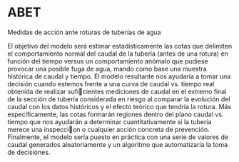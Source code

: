 # ABET
Medidas de acción ante roturas de tuberías de agua

El objetivo del modelo será estimar estadísticamente las cotas que delimiten el comportamiento normal del caudal de la tubería (antes de una rotura) en función del tiempo versus un comportamiento anómalo que pudiese provocar una posible fuga de agua, mando como base una muestra histórica de caudal y tiempo. El modelo resultante nos ayudaría a tomar una decisión cuando estemos frente a una curva de caudal vs. tiempo real obtenida de realizar suficientes mediciones de caudal en el extremo final de la sección de tubería considerada en riesgo al comparar la evolución del caudal con los datos históricos y el efecto teórico que tendría la rotura. Más específicamente, las cotas formarán regiones dentro del plano caudal vs. tiempo que nos ayudarán a determinar cuantitativamente si la tubería merece una inspeccion o cualquier acción concreta de prevención. Finalmente, el modelo sería puesto en práctica con una serie de valores de caudal generados aleatoriamente y un algoritmo que automatizaría la toma de decisiones.
